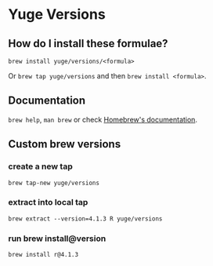 # Yuge Versions

## How do I install these formulae?

`brew install yuge/versions/<formula>`

Or `brew tap yuge/versions` and then `brew install <formula>`.

## Documentation

`brew help`, `man brew` or check [Homebrew's documentation](https://docs.brew.sh).


## Custom brew versions

### create a new tap
`brew tap-new yuge/versions`

### extract into local tap
`brew extract --version=4.1.3 R yuge/versions`

### run brew install@version
`brew install r@4.1.3`

